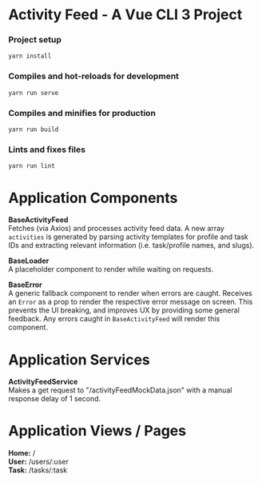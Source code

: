 # Activity Feed - A Vue CLI 3 Project

### Project setup
```
yarn install
```

### Compiles and hot-reloads for development
```
yarn run serve
```

### Compiles and minifies for production
```
yarn run build
```

### Lints and fixes files
```
yarn run lint
```

# Application Components

**BaseActivityFeed**  
Fetches (via Axios) and processes activity feed data. A new array `activities` is generated by parsing activity templates for profile and task IDs and extracting relevant information (i.e. task/profile names, and slugs).

**BaseLoader**  
A placeholder component to render while waiting on requests.

**BaseError**  
A generic fallback component to render when errors are caught. Receives an `Error` as a prop to render the respective error message on screen. This prevents the UI breaking, and improves UX by providing some general feedback. Any errors caught in `BaseActivityFeed` will render this component.

# Application Services

**ActivityFeedService**  
Makes a get request to "/activityFeedMockData.json" with a manual response delay of 1 second.

# Application Views / Pages

**Home:** /  
**User:** /users/:user  
**Task:** /tasks/:task
